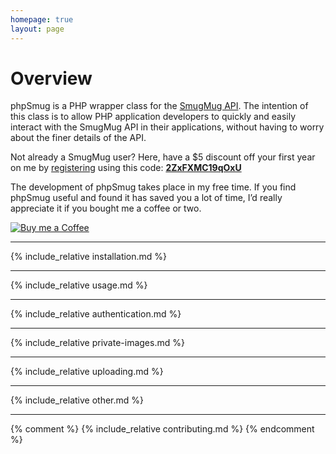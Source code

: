 ```yaml
---
homepage: true
layout: page
---
```


# Overview

phpSmug is a PHP wrapper class for the [SmugMug API](https://api.smugmug.com/api/v2/doc/index.html). The intention of this class is to allow PHP application developers to quickly and easily interact with the SmugMug API in their applications, without having to worry about the finer details of the API.

Not already a SmugMug user? Here, have a $5 discount off your first year on me by [registering](https://secure.smugmug.com/signup.mg?Coupon=2ZxFXMC19qOxU) using this code: **[2ZxFXMC19qOxU](https://secure.smugmug.com/signup.mg?Coupon=2ZxFXMC19qOxU)**

The development of phpSmug takes place in my free time. If you find phpSmug useful and found it has saved you a lot of time, I’d really appreciate it if you bought me a coffee or two.

[![Buy me a Coffee](https://www.buymeacoffee.com/assets/img/custom_images/orange_img.png)](https://www.buymeacoffee.com/lildude)

---

{% include_relative installation.md %}

---

{% include_relative usage.md %}

---

{% include_relative authentication.md %}

---

{% include_relative private-images.md %}

---

{% include_relative uploading.md %}

---

{% include_relative other.md %}

---

{% comment %}
{% include_relative contributing.md %}
{% endcomment %}
